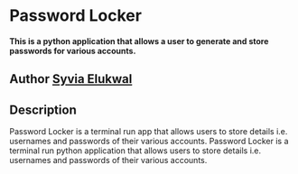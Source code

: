 # Password Locker
#### This is a python application that allows a user to generate and store passwords for various accounts.
## Author [Syvia Elukwal](https:)
## Description
Password Locker is a terminal run app that allows users to store details i.e. usernames and passwords of their various accounts.
Password Locker is a terminal run python application that allows users to store details i.e. usernames and passwords of their various accounts.

